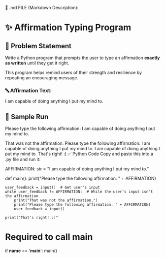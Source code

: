 📝 .md FILE (Markdown Description):

# ✨ Affirmation Typing Program

## 📘 Problem Statement

Write a Python program that prompts the user to type an affirmation **exactly as written** until they get it right.

This program helps remind users of their strength and resilience by repeating an encouraging message.

### 🔤 Affirmation Text:
I am capable of doing anything I put my mind to.

## 🧪 Sample Run

Please type the following affirmation: I am capable of doing anything I put my mind to.

That was not the affirmation.
Please type the following affirmation: I am capable of doing anything I put my mind to.
I am capable of doing anything I put my mind to.
That's right! :)
✅ Python Code
Copy and paste this into a .py file and run it:

AFFIRMATION: str = "I am capable of doing anything I put my mind to."

def main():
    print("Please type the following affirmation: " + AFFIRMATION)

    user_feedback = input()  # Get user's input
    while user_feedback != AFFIRMATION:  # While the user's input isn't the affirmation
        print("That was not the affirmation.")
        print("Please type the following affirmation: " + AFFIRMATION)
        user_feedback = input()

    print("That's right! :)"

# Required to call main
if __name__ == '__main__':
    main()
